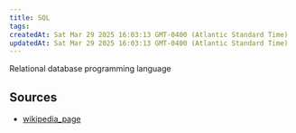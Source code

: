 ```yaml
---
title: SQL
tags: 
createdAt: Sat Mar 29 2025 16:03:13 GMT-0400 (Atlantic Standard Time)
updatedAt: Sat Mar 29 2025 16:03:13 GMT-0400 (Atlantic Standard Time)
---
```



Relational database programming language



## Sources
- [wikipedia_page](https://en.wikipedia.org/wiki/SQL)
